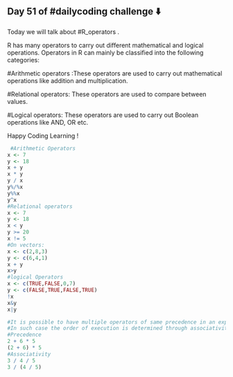 ## Day 51 of #dailycoding challenge ⬇️

Today we will talk about  #R_operators .

R has many operators to carry out different mathematical and logical operations.
Operators in R can mainly be classified into the following categories:

#Arithmetic operators :These operators are used to carry out mathematical operations like addition and multiplication.

#Relational operators: These operators are used to compare between values.

#Logical operators: These operators are used to carry out Boolean operations like AND, OR etc.

Happy Coding Learning !

``` r
 #Arithmetic Operators
x <- 7
y <- 18
x + y
x * y
y / x 
y%/%x
y%%x
y^x
#Relational operators
x <- 7
y <- 18
x < y
y >= 20
x != 5
#On vectors:
x <- c(2,8,3)
y <- c(6,4,1)
x + y
x>y
#logical Operators 
x <- c(TRUE,FALSE,0,7)
y <- c(FALSE,TRUE,FALSE,TRUE)
!x
x&y
x|y

#It is possible to have multiple operators of same precedence in an expression.
#In such case the order of execution is determined through associativity.
#Precedence
2 + 6 * 5
(2 + 6) * 5
#Associativity
3 / 4 / 5
3 / (4 / 5)

 ```
